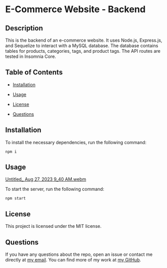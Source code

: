 # E-Commerce Website - Backend

## Description

This is the backend of an e-commerce website. It uses Node.js, Express.js, and Sequelize to interact with a MySQL database. The database contains tables for products, categories, tags, and product tags. The API routes are tested in Insomnia Core.

## Table of Contents

- [Installation](#installation)

- [Usage](#usage)

- [License](#license)

- [Questions](#questions)

## Installation

To install the necessary dependencies, run the following command:

```
npm i
```

## Usage

[Untitled_ Aug 27, 2023 9_40 AM.webm](https://github.com/dreamsalotl/E-Commerce-Back-End/assets/130865355/2356e417-45d1-4a46-a3b9-fb12c1533296)

To start the server, run the following command:

```
npm start
```

## License

This project is licensed under the MIT license.

## Questions

If you have any questions about the repo, open an issue or contact me directly at <a href="mailto:donovanw.walker@gmail.com">my email</a>. You can find more of my work at <a href="https://github.com/dreamsalotl">my GitHub</a>.

